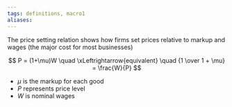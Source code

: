 ```yaml
---
tags: definitions, macro1
aliases:
---
```

The price setting relation shows how firms set prices relative to markup and wages (the major cost for most businesses)

$$
P = (1+\mu)W \quad \xLeftrightarrow{equivalent} \quad  {1 \over 1 + \mu} =  \frac{W}{P}
$$

- $\mu$ is the markup for each good
- $P$ represents price level
- $W$ is nominal wages
